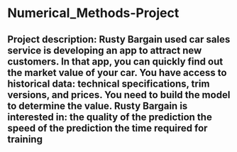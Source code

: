 # Numerical_Methods-Project
## Project description: Rusty Bargain used car sales service is developing an app to attract new customers. In that app, you can quickly find out the market value of your car. You have access to historical data: technical specifications, trim versions, and prices. You need to build the model to determine the value. Rusty Bargain is interested in: the quality of the prediction the speed of the prediction the time required for training
